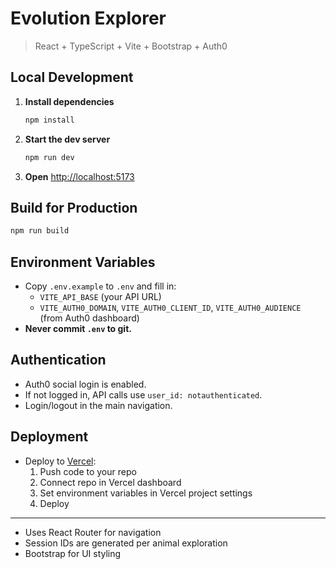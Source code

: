 # Evolution Explorer

> React + TypeScript + Vite + Bootstrap + Auth0

## Local Development

1. **Install dependencies**
   ```bash
   npm install
   ```
2. **Start the dev server**
   ```bash
   npm run dev
   ```
3. **Open** [http://localhost:5173](http://localhost:5173)

## Build for Production

```bash
npm run build
```

## Environment Variables
- Copy `.env.example` to `.env` and fill in:
  - `VITE_API_BASE` (your API URL)
  - `VITE_AUTH0_DOMAIN`, `VITE_AUTH0_CLIENT_ID`, `VITE_AUTH0_AUDIENCE` (from Auth0 dashboard)
- **Never commit `.env` to git.**

## Authentication
- Auth0 social login is enabled.
- If not logged in, API calls use `user_id: notauthenticated`.
- Login/logout in the main navigation.

## Deployment
- Deploy to [Vercel](https://vercel.com/):
  1. Push code to your repo
  2. Connect repo in Vercel dashboard
  3. Set environment variables in Vercel project settings
  4. Deploy

---

- Uses React Router for navigation
- Session IDs are generated per animal exploration
- Bootstrap for UI styling
